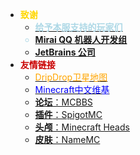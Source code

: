 * **<font color=gold>致谢</font>**
  * [**<font color=lightblue>给予本服支持的玩家们**](/donate?id=一些感谢的话)
  * [**Mirai QQ 机器人开发组**](https://github.com/mamoe/mirai)
  * [**JetBrains 公司</font>**](https://www.jetbrains.com/)
* **<font color=canyon>友情链接</font>**
  * [<font color=orange>DripDrop卫星地图</font>](http://txyminecraft.club:8123/)
  * [<font color=blue>Minecraft中文维基</font>](https://minecraft.fandom.com/zh/wiki/Minecraft_Wiki)
  * [**论坛**：MCBBS](https://www.mcbbs.net/)
  * [**插件**：SpigotMC](https://www.spigotmc.org/) 
  * [**头颅**：Minecraft Heads](https://minecraft-heads.com/)
  * [**皮肤**：NameMC](https://namemc.com/)